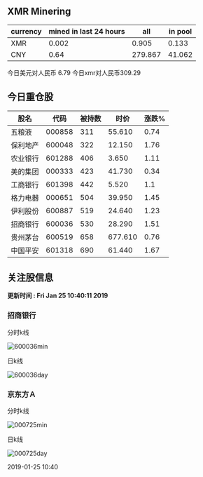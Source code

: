 ## XMR Minering

|currency|mined in last 24 hours|all|in pool|
|---|---|---|---|
|XMR|0.002|0.905|0.133|
|CNY|0.64|279.867|41.062|

今日美元对人民币 6.79	今日xmr对人民币309.29


## 今日重仓股 

|股名|代码|被持数|时价|涨跌%|
|---|---|---|---|---|
|五粮液|000858|311|55.610|0.74|
|保利地产|600048|322|12.150|1.76|
|农业银行|601288|406|3.650|1.11|
|美的集团|000333|423|41.730|0.34|
|工商银行|601398|442|5.520|1.1|
|格力电器|000651|504|39.950|1.45|
|伊利股份|600887|519|24.640|1.23|
|招商银行|600036|530|28.290|1.51|
|贵州茅台|600519|658|677.610|0.76|
|中国平安|601318|690|61.440|1.67|

## 关注股信息
**更新时间 : Fri Jan 25 10:40:11 2019**
### 招商银行 
分时k线

![600036min](http://image.sinajs.cn/newchart/min/n/sh600036.gif)

日k线

![600036day](http://image.sinajs.cn/newchart/daily/n/sh600036.gif)

### 京东方Ａ 
分时k线

![000725min](http://image.sinajs.cn/newchart/min/n/sz000725.gif)

日k线

![000725day](http://image.sinajs.cn/newchart/daily/n/sz000725.gif)

2019-01-25 10:40